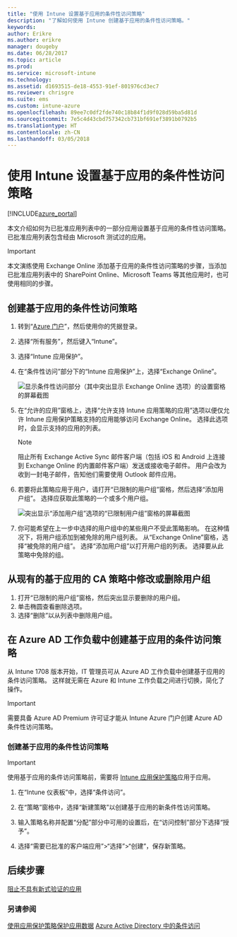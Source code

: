 ```yaml
---
title: "使用 Intune 设置基于应用的条件性访问策略"
description: "了解如何使用 Intune 创建基于应用的条件性访问策略。"
keywords: 
author: Erikre
ms.author: erikre
manager: dougeby
ms.date: 06/28/2017
ms.topic: article
ms.prod: 
ms.service: microsoft-intune
ms.technology: 
ms.assetid: d1693515-de18-4553-91ef-801976cd3ec7
ms.reviewer: chrisgre
ms.suite: ems
ms.custom: intune-azure
ms.openlocfilehash: 89ee7c0df2fde740c18b84f1d9f028d59ba5d81d
ms.sourcegitcommit: 7e5c4d43cbd757342cb731bf691ef3891b0792b5
ms.translationtype: HT
ms.contentlocale: zh-CN
ms.lasthandoff: 03/05/2018
---
```

# <a name="set-up-app-based-conditional-access-policies-with-intune"></a>使用 Intune 设置基于应用的条件性访问策略

[!INCLUDE[azure_portal](./includes/azure_portal.md)]

本文介绍如何为已批准应用列表中的一部分应用设置基于应用的条件性访问策略。 已批准应用列表包含经由 Microsoft 测试过的应用。

> [!IMPORTANT]
> 本文演练使用 Exchange Online 添加基于应用的条件性访问策略的步骤，当添加已批准应用列表中的 SharePoint Online、Microsoft Teams 等其他应用时，也可使用相同的步骤。

## <a name="to-create-an-app-based-conditional-access-policy"></a>创建基于应用的条件性访问策略
1.  转到“[Azure 门户](https://portal.azure.com)”，然后使用你的凭据登录。

2.  选择“所有服务”，然后键入“Intune”。

3.  选择“Intune 应用保护”。

4.  在“条件性访问”部分下的“Intune 应用保护”上，选择“Exchange Online”。

    ![显示条件性访问部分（其中突出显示 Exchange Online 选项）的设置窗格的屏幕截图](./media/MAM-conditional-access-1.png)

6. 在“允许的应用”窗格上，选择“允许支持 Intune 应用策略的应用”选项以便仅允许 Intune 应用保护策略支持的应用能够访问 Exchange Online。 选择此选项时，会显示支持的应用的列表。

    > [!NOTE]
    > 阻止所有 Exchange Active Sync 邮件客户端（包括 iOS 和 Android 上连接到 Exchange Online 的内置邮件客户端）发送或接收电子邮件。 用户会改为收到一封电子邮件，告知他们需要使用 Outlook 邮件应用。

7. 若要将此策略应用于用户，请打开“已限制的用户组”窗格，然后选择“添加用户组”。 选择应获取此策略的一个或多个用户组。

    ![突出显示“添加用户组”选项的“已限制用户组”窗格的屏幕截图](./media/mam-ca-add-user-group.png)

8. 你可能希望在上一步中选择的用户组中的某些用户不受此策略影响。 在这种情况下，将用户组添加到被免除的用户组列表。 从“Exchange Online”窗格，选择“被免除的用户组”。 选择“添加用户组”以打开用户组的列表。 选择要从此策略中免除的组。

## <a name="to-modify-or-delete-user-groups-from-an-existing-app-based-ca-policy"></a>从现有的基于应用的 CA 策略中修改或删除用户组

1. 打开“已限制的用户组”窗格，然后突出显示要删除的用户组。
2. 单击椭圆查看删除选项。
3. 选择“删除”以从列表中删除用户组。

## <a name="create-app-based-conditional-access-policies-in-azure-ad-workload"></a>在 Azure AD 工作负载中创建基于应用的条件访问策略

从 Intune 1708 版本开始，IT 管理员可从 Azure AD 工作负载中创建基于应用的条件访问策略。 这样就无需在 Azure 和 Intune 工作负载之间进行切换，简化了操作。

> [!IMPORTANT]
> 需要具备 Azure AD Premium 许可证才能从 Intune Azure 门户创建 Azure AD 条件性访问策略。

### <a name="to-create-an-app-based-conditional-access-policy"></a>创建基于应用的条件性访问策略

> [!IMPORTANT]
> 使用基于应用的条件访问策略前，需要将 [Intune 应用保护策略](app-protection-policies.md)应用于应用。

1. 在“Intune 仪表板”中，选择“条件访问”。

2. 在“策略”窗格中，选择“新建策略”以创建基于应用的新条件性访问策略。

4. 输入策略名称并配置“分配”部分中可用的设置后，在“访问控制”部分下选择“授予”。

5. 选择“需要已批准的客户端应用”>“选择”>“创建”，保存新策略。

## <a name="next-steps"></a>后续步骤
[阻止不具有新式验证的应用](app-modern-authentication-block.md)

### <a name="see-also"></a>另请参阅

[使用应用保护策略保护应用数据](app-protection-policies.md)
[Azure Active Directory 中的条件访问](https://docs.microsoft.com/azure/active-directory/active-directory-conditional-access)
